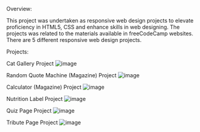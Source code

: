 Overview:

This project was undertaken as responsive web design projects to elevate proficiency in HTML5, CSS and enhance skills in web designing. The projects was related to the materials available in freeCodeCamp websites. There are 5 different responsive web design projects.



Projects:

Cat Gallery Project
![image](https://github.com/user-attachments/assets/fac02fc7-7b85-45a8-9315-2896d56cb5f9)

Random Quote Machine (Magazine) Project
![image](https://github.com/user-attachments/assets/83aa1359-bc81-40ec-8412-82591e67e9b8)

Calculator (Magazine) Project
![image](https://github.com/user-attachments/assets/12742959-73a6-4cb6-bb80-72b31f822178)

Nutrition Label Project
![image](https://github.com/user-attachments/assets/f55e93f7-7b03-4676-a492-ed1e3c611a3e)

Quiz Page Project
![image](https://github.com/user-attachments/assets/cf70c93d-38da-44e1-b2a2-ee356730e347)

Tribute Page Project
![image](https://github.com/user-attachments/assets/9947c5d5-5269-4204-aa9b-a0feddfc3f8d)
